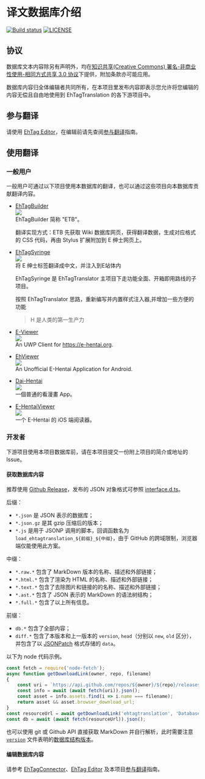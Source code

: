 译文数据库介绍 
==================

[![Build status](https://ci.appveyor.com/api/projects/status/pv3klmx1u7qu4woa?svg=true)](https://ci.appveyor.com/project/EhTagApi-Bot/database)
[![LICENSE](https://img.shields.io/badge/license-by--nc--sa-orange.svg?logo=creative-commons)](LICENSE.md)

## 协议

数据库文本内容除另有声明外，均在[知识共享(Creative Commons) 署名-非商业性使用-相同方式共享 3.0 协议](LICENSE.md)下提供，附加条款亦可能应用。

数据库内容归全体编辑者共同所有，在本项目里发布内容即表示您允许将您编辑的内容无偿且自由地使用到 EhTagTranslation 的各下游项目中。

## 参与翻译

请使用 [EhTag Editor](https://EhTagTranslation.github.io/Editor)，在编辑前请先查阅[参与翻译](CONTRIBUTING.md)指南。

## 使用翻译

### 一般用户

一般用户可通过以下项目使用本数据库的翻译，也可以通过这些项目向本数据库贡献翻译内容。

* [EhTagBuilder](https://github.com/Mapaler/EhTagTranslator/wiki/EhTagBuilder)  
  ![][plat-web]  
  EhTagBuilder 简称 "ETB"。

  翻译实现方式：ETB 先获取 Wiki 数据库网页，获得翻译数据，生成对应格式的 CSS 代码，再由 Stylus 扩展附加到 E 绅士网页上。

* [EhTagSyringe](https://github.com/Mapaler/EhTagTranslator/wiki/EhTagSyringe)  
  ![][plat-web]  
  将 E 绅士标签翻译成中文，并注入到E站体内

  EhTagSyringe 是 EhTagTranslator 主项目下走功能全面、开箱即用路线的子项目。

  按照 EhTagTranslator 思路，重新编写并内置样式注入器,并增加一些方便的功能

  >  H 是人类的第一生产力

* [E-Viewer](https://github.com/OpportunityLiu/E-Viewer)  
  ![][plat-uwp]  
  An UWP Client for <https://e-hentai.org>.

* [EhViewer](https://github.com/seven332/EhViewer)  
  ![][plat-android]  
  An Unofficial E-Hentai Application for Android.

* [Dai-Hentai](https://github.com/DaidoujiChen/Dai-Hentai)  
  ![][plat-ios]  
  一個普通的看漫畫 App。
  
* [E-HentaiViewer](https://github.com/kayanouriko/E-HentaiViewer)  
  ![][plat-ios]  
  一个 E-Hentai 的 iOS 端阅读器。
  
### 开发者

下游项目使用本项目数据库前，请在本项目提交一份附上项目的简介或地址的 Issue。

#### 获取数据库内容

推荐使用 [Github Release](https://github.com/EhTagTranslation/Database/releases)，发布的 JSON 对象格式可参照 [interface.d.ts](tools/interface.d.ts)。

后缀：
- `*.json` 是 JSON 表示的数据库；
- `*.json.gz` 是其 gzip 压缩后的版本；
- `*.js` 是用于 JSONP 调用的脚本，回调函数名为 `load_ehtagtranslation_${前缀}_${中缀}`，由于 GitHub 的跨域限制，浏览器端仅能使用此方案。

中缀：
- `*.raw.*` 包含了 MarkDown 版本的名称、描述和外部链接；
- `*.html.*` 包含了渲染为 HTML 的名称、描述和外部链接；
- `*.text.*` 包含了去除图片和链接的的名称、描述和外部链接；
- `*.ast.*` 包含了 JSON 表示的 MarkDown 的语法树结构；
- `*.full.*` 包含了以上所有信息。

前缀：
- `db.*` 包含了全部内容；
- `diff.*` 包含了本版本和上一版本的 `version`, `head`（分别以 `new`, `old` 区分），并包含了以 [JSONPatch](http://jsonpatch.com/) 格式存储的 `data`。

以下为 node 代码示例。
``` js
const fetch = require('node-fetch');
async function getDownloadLink(owner, repo, filename)
{
    const uri = `https://api.github.com/repos/${owner}/${repo}/releases/latest`;
    const info = await (await fetch(uri)).json();
    const asset = info.assets.find(i => i.name === filename);
    return asset && asset.browser_download_url;
}
const resourceUrl = await getDownloadLink('ehtagtranslation', 'Database', 'db.html.json');
const db = await (await fetch(resourceUrl)).json();
```

也可以使用 git 或 Github API 直接获取 MarkDown 并自行解析，此时需要注意 [`version`](version) 文件表明的[数据库结构版本](database-version-info.md)。

#### 编辑数据库内容

请参考 [EhTagConnector](https://github.com/EhTagTranslation/EhTagConnector)、[EhTag Editor](https://github.com/EhTagTranslation/Editor) 及本项目[参与翻译](CONTRIBUTING.md)指南。

[plat-web]: https://img.shields.io/badge/platform-web-red.svg?logo=javascript
[plat-ios]: https://img.shields.io/badge/platform-iOS-lightgrey.svg?logo=apple
[plat-uwp]: https://img.shields.io/badge/platform-UWP-blue.svg?logo=windows
[plat-android]: https://img.shields.io/badge/platform-Android-brightgreen.svg?logo=android
